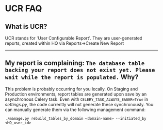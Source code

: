 UCR FAQ
========

## What is UCR?
UCR stands for 'User Configurable Report'. They are user-generated reports, created within HQ via Reports->Create New Report
______

## My report is complaining: `The database table backing your report does not exist yet. Please wait while the report is populated.` Why?
This problem is probably occurring for you locally. On Staging and Production environments, report tables are generated upon save by an asynchronous Celery task. Even with `CELERY_TASK_ALWAYS_EAGER=True` in _settings.py_, the code currently will not generate these synchronously.  You can manually generate them via the following management command:
```
./manage.py rebuild_tables_by_domain <domain-name> --initiated_by <HQ_user_id>
```
